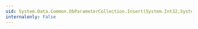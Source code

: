 ```yaml
---
uid: System.Data.Common.DbParameterCollection.Insert(System.Int32,System.Object)
internalonly: False
---
```

